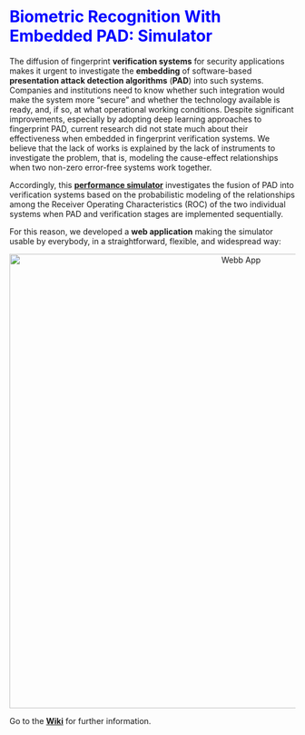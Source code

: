 # <span style="color:blue">Biometric Recognition With Embedded PAD: Simulator</span>

The diffusion of fingerprint **verification systems** for security applications makes it urgent to investigate the **embedding** of software-based **presentation attack detection algorithms** (**PAD**) into such systems. Companies and institutions need to know whether such integration would make the system more “secure” and whether the technology available is ready, and, if so, at what operational working conditions. Despite significant improvements, especially by adopting deep learning approaches to fingerprint PAD, current research did not state much about their effectiveness when embedded in fingerprint verification systems. We believe that the lack of works is explained by the lack of instruments to investigate the problem, that is, modeling the cause-effect relationships when two non-zero error-free systems work together. 

Accordingly, this [**performance simulator**](https://livdet.pythonanywhere.com/) investigates the fusion of PAD into verification systems based on the probabilistic modeling of the relationships among the Receiver Operating Characteristics (ROC) of the two individual systems when PAD and verification stages are implemented sequentially.

For this reason, we developed a **web application** making the simulator usable by everybody, in a straightforward, flexible, and widespread way:

<p align="center">
  <img src="https://github.com/smlacava/wapp/blob/main/wapp.png" width="800" title="Webb App">
</p>


Go to the [**Wiki**]() for further information.
